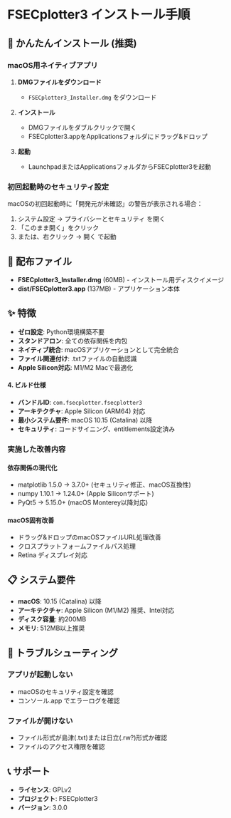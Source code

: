# FSECplotter3 インストール手順

## 🚀 かんたんインストール (推奨)

### macOS用ネイティブアプリ

1. **DMGファイルをダウンロード**
   - `FSECplotter3_Installer.dmg` をダウンロード

2. **インストール**
   - DMGファイルをダブルクリックで開く
   - FSECplotter3.appをApplicationsフォルダにドラッグ&ドロップ

3. **起動**
   - LaunchpadまたはApplicationsフォルダからFSECplotter3を起動

### 初回起動時のセキュリティ設定

macOSの初回起動時に「開発元が未確認」の警告が表示される場合：

1. システム設定 → プライバシーとセキュリティ を開く
2. 「このまま開く」をクリック
3. または、右クリック → 開く で起動

## 📁 配布ファイル

- **FSECplotter3_Installer.dmg** (60MB) - インストール用ディスクイメージ
- **dist/FSECplotter3.app** (137MB) - アプリケーション本体

## ✨ 特徴

- **ゼロ設定**: Python環境構築不要
- **スタンドアロン**: 全ての依存関係を内包
- **ネイティブ統合**: macOSアプリケーションとして完全統合
- **ファイル関連付け**: .txtファイルの自動認識
- **Apple Silicon対応**: M1/M2 Macで最適化


#### 4. ビルド仕様
- **バンドルID**: `com.fsecplotter.fsecplotter3`
- **アーキテクチャ**: Apple Silicon (ARM64) 対応
- **最小システム要件**: macOS 10.15 (Catalina) 以降
- **セキュリティ**: コードサイニング、entitlements設定済み

### 実施した改善内容

#### 依存関係の現代化
- matplotlib 1.5.0 → 3.7.0+ (セキュリティ修正、macOS互換性)
- numpy 1.10.1 → 1.24.0+ (Apple Siliconサポート)
- PyQt5 → 5.15.0+ (macOS Monterey以降対応)

#### macOS固有改善
- ドラッグ&ドロップのmacOSファイルURL処理改善
- クロスプラットフォームファイルパス処理
- Retina ディスプレイ対応

## 📋 システム要件

- **macOS**: 10.15 (Catalina) 以降
- **アーキテクチャ**: Apple Silicon (M1/M2) 推奨、Intel対応
- **ディスク容量**: 約200MB
- **メモリ**: 512MB以上推奨

## 🐛 トラブルシューティング

### アプリが起動しない
- macOSのセキュリティ設定を確認
- コンソール.app でエラーログを確認

### ファイルが開けない
- ファイル形式が島津(.txt)または日立(.rw?)形式か確認
- ファイルのアクセス権限を確認

## 📞 サポート

- **ライセンス**: GPLv2
- **プロジェクト**: FSECplotter3
- **バージョン**: 3.0.0
